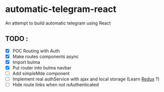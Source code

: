 # automatic-telegram-react
An attempt to build automatic telegram using React

## TODO :
- [x] POC Routing with Auth
- [x] Make routes components async
- [x] Import bulma
- [x] Put router into bulma navbar
- [ ] Add simpleMde component
- [ ] Implement real authService with ajax and local storage (Learn [Redux](https://redux.js.org/docs/advanced/ExampleRedditAPI.html) ?)
- [ ] Hide route links when not isAuthenticated
